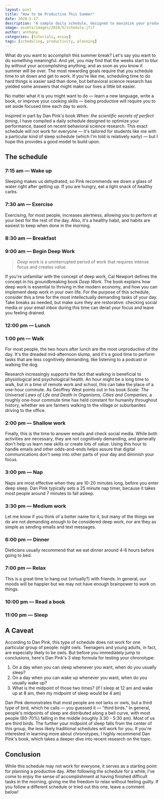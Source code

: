 ```yaml
---
layout: post
title: "How to be Productive This Summer"
date: 2020-5-17
description: "A sample daily schedule, designed to maximize your productivity."
image: assets/images/2020/5/schedule.jfif
author: anthony
categories: [tutorials, essay]
tags: [scheduling, productivity, planning]
---
```


What do you want to accomplish this summer break? Let's say you want to do something meaningful. And yet, you may find that the weeks start to blur by without your accomplishing anything, and as soon as you know it summer will be over. The most rewarding goals require that you schedule time to sit down and get to work. If you're like me, scheduling time to do hard things is easier said than done, but behavioral science research has yielded some answers that might make our lives a little bit easier.

No matter what it is you might want to do — learn a new language, write a book, or improve your cooking skills — being productive will require you to set aside focused time each day to work. 

Inspired in part by Dan Pink's book *When: the scientific secrets of perfect timing*, I have compiled a daily schedule designed to optimize your performance, based on recent behavioral science research. This exact schedule will not work for everyone — it's tailored for students like me with a particular kind of sleep schedule (which I'm told is relatively early) — but I hope this provides a good model to build upon. 

## The schedule

### 7:15 am — Wake up
Sleeping makes us dehydrated, so Pink recommends we down a glass of water right after getting up. If you are hungry, eat a light snack of healthy carbs.

### 7:30 am — Exercise
Exercising, for most people, increases alertness, allowing you to perform at your best for the rest of the day. Also, it's a healthy habit, and habits are easiest to keep when done in the morning.

### 8:30 am — Breakfast

### 9:00 am — Begin Deep Work

> *Deep work* is a uninterrupted period of work that requires intense focus and creates value.

If you're unfamiliar with the concept of deep work, Cal Newport defines the concept in his groundbreaking book *Deep Work*. The book explains how deep work is essential to thriving in the modern economy, and how you can implement deep work in your own life. For the purpose of this schedule, consider this a time for the most intellectually demanding tasks of your day. Take breaks as needed, but make sure they are restorative: checking social media or your email inbox during this time can derail your focus and leave you feeling drained. 

### 12:00 pm — Lunch

### 1:00 pm — Walk
For most people, the two hours after lunch are the most unproductive of the day. It's the dreaded mid-afternoon slump, and it's a good time to perform tasks that are less cognitively demanding, like listening to a podcast or walking the dog.

Research increasingly supports the fact that walking is beneficial to physiological and psychological health. An hour might be a long time to walk, but in a time of remote work and school, this can take the place of a one-hour commute. As Geoffrey West points out in his book *Scale: The Universal Laws of Life and Death in Organisms, Cities and Companies*, a roughly one-hour commute time has held constant for humanity throughout history, whether we are farmers walking to the village or suburbanites driving to the office.  

### 2:00 pm — Shallow work
Finally, this is the time to answer emails and check social media. While both activities are necessary, they are not cognitively demanding, and generally don't help us learn new skills or create lots of value. Using this hour to handle emails and other odds-and-ends helps assure that digital communications don't seep into other parts of your day and diminish your focus. 

### 3:00 pm — Nap
Naps are most effective when they are 10-20 minutes long, before you enter deep sleep. Dan Pink typically sets a 25 minute nap timer, because it takes most people around 7 minutes to fall asleep.

### 3:30 pm — Medium work
Let me know if you think of a better name for it, but many of the things we do are not demanding enough to be considered deep work, nor are they as simple as sending emails and text messages. 

### 6:00 pm — Dinner
Dieticians usually recommend that we eat dinner around 4-6 hours before going to bed. 

### 7:00 pm — Relax
This is a great time to hang out (virtually?) with friends. In general, our moods will be happier but we may not have enough brainpower to work on things.

### 10:00 pm — Read a book

### 11:00 pm — Sleep

 ## A Caveat
 According to Dan Pink, this type of schedule does not work for one particular group of people: night owls. Teenagers and young adults, in fact, are especially likely to be owls. But before you immediately jump to conclusions, here's Dan Pink's 3 step formula for testing your chronotype:
 1. On a day when you can sleep whenever you want, when do you usually sleep?
 2. On a day when you can wake up whenever you want, when do you usually wake up?
 3. What is the midpoint of those two times? (if I sleep at 12 am and wake up at 8 am, then my midpoint of sleep would be 4 am)

Dan Pink demonstrates that most people are not larks or owls, but a third type of bird, which he calls — you guessed it — "third birds." In general, people's midpoints of sleep are distributed along a bell curve, with most people (60-70%) falling in the middle (roughly 3:30 - 5:30 am). Most of us are third birds. The further your midpoint of sleep falls from the center of this group, the less likely traditional schedules will work for you. If you're interested in learning more about chronotypes, I highly recommend Dan Pink's book, which takes a deeper dive into recent research on the topic.

## Conclusion
While this schedule may not work for everyone, it serves as a starting point for planning a productive day. After following the schedule for a while, I've come to enjoy the sense of accomplishment at having finished difficult tasks in the morning, giving me the freedom to relax without feeling guilty. If you follow a different schedule or tried out this one, leave a comment below! 